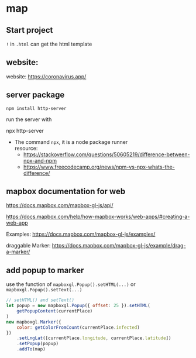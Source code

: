 # map

## Start project

`!` in `.html` can get the html template

## website:

website: https://coronavirus.app/

## server package

`npm install http-server`

run the server with

npx http-server

- The command `npx`, it is a node package runner  
  resource:
  - https://stackoverflow.com/questions/50605219/difference-between-npx-and-npm
  - https://www.freecodecamp.org/news/npm-vs-npx-whats-the-difference/

## mapbox documentation for web

https://docs.mapbox.com/mapbox-gl-js/api/

https://docs.mapbox.com/help/how-mapbox-works/web-apps/#creating-a-web-app

Examples: https://docs.mapbox.com/mapbox-gl-js/examples/

draggable Marker: https://docs.mapbox.com/mapbox-gl-js/example/drag-a-marker/

## add popup to marker

use the function of `mapboxgl.Popup().setHTML(...)` or
`mapboxgl.Popup().setText(...)`

```javascript
// setHTML() and setText()
let popup = new mapboxgl.Popup({ offset: 25 }).setHTML(
	getPopupContent(currentPlace)
)
new mapboxgl.Marker({
	color: getColorFromCount(currentPlace.infected)
})
	.setLngLat([currentPlace.longitude, currentPlace.latitude])
	.setPopup(popup)
	.addTo(map)
```
